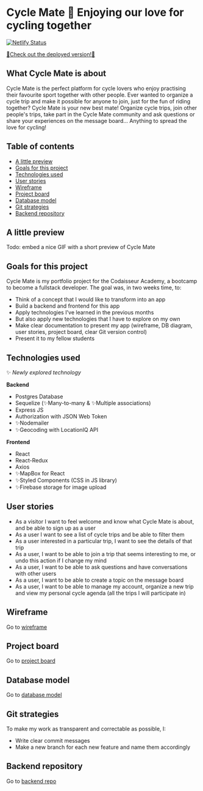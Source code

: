 # Cycle Mate 🚴 Enjoying our love for cycling together 

[![Netlify Status](https://api.netlify.com/api/v1/badges/25ecb352-353b-4667-b638-1a52c733d033/deploy-status)](https://app.netlify.com/sites/cyclemate/deploys)

[🚀Check out the deployed version!🚀](https://cyclemate.netlify.app/)

## What Cycle Mate is about

Cycle Mate is the perfect platform for cycle lovers who enjoy practising their favourite sport together with other people. Ever wanted to organize a cycle trip and make it possible for anyone to join, just for the fun of riding together? Cycle Mate is your new best mate! Organize cycle trips, join other people's trips, take part in the Cycle Mate community and ask questions or share your experiences on the message board... Anything to spread the love for cycling!

## Table of contents

- [A little preview](#A-little-preview)
- [Goals for this project](#Goals-for-this-project)
- [Technologies used](#Technologies-used)
- [User stories](#User-stories)
- [Wireframe](#Wireframe)
- [Project board](#Project-board)
- [Database model](#Database-model)
- [Git strategies](#Git-strategies)
- [Backend repository](#Backend-repository)

## A little preview
Todo: embed a nice GIF with a short preview of Cycle Mate

## Goals for this project
Cycle Mate is my portfolio project for the Codaisseur Academy, a bootcamp to become a fullstack developer. 
The goal was, in two weeks time, to: 
- Think of a concept that I would like to transform into an app
- Build a backend and frontend for this app 
- Apply technologies I've learned in the previous months
- But also apply new technologies that I have to explore on my own
- Make clear documentation to present my app (wireframe, DB diagram, user stories, project board, clear Git version control)
- Present it to my fellow students

## Technologies used
✨ _Newly explored technology_

**Backend**
- Postgres Database
- Sequelize (✨Many-to-many & ✨Multiple associations)
- Express JS
- Authorization with JSON Web Token
- ✨Nodemailer
- ✨Geocoding with LocationIQ API

**Frontend**
- React
- React-Redux
- Axios
- ✨MapBox for React 
- ✨Styled Components (CSS in JS library)
- ✨Firebase storage for image upload

## User stories
- As a visitor I want to feel welcome and know what Cycle Mate is about, and be able to sign up as a user
- As a user I want to see a list of cycle trips and be able to filter them
- As a user interested in a particular trip, I want to see the details of that trip
- As a user, I want to be able to join a trip that seems interesting to me, or undo this action if I change my mind
- As a user, I want to be able to ask questions and have conversations with other users
- As a user, I want to be able to create a topic on the message board
- As a user, I want to be able to manage my account, organize a new trip and view my personal cycle agenda (all the trips I will participate in)

## Wireframe
Go to [wireframe](Wireframe.png)

## Project board
Go to [project board](https://github.com/users/grakify90/projects/2)

## Database model
Go to [database model](https://github.com/grakify90/Portfolio_project_backend/blob/development/DataBase-diagram.svg)

## Git strategies
To make my work as transparent and correctable as possible, I:
- Write clear commit messages
- Make a new branch for each new feature and name them accordingly

## Backend repository
Go to [backend repo](https://github.com/grakify90/Cycle_Mate_back)


